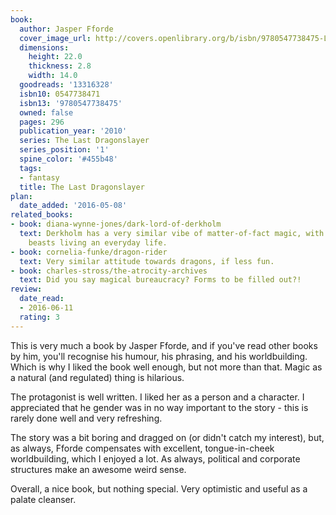 ```yaml
---
book:
  author: Jasper Fforde
  cover_image_url: http://covers.openlibrary.org/b/isbn/9780547738475-L.jpg
  dimensions:
    height: 22.0
    thickness: 2.8
    width: 14.0
  goodreads: '13316328'
  isbn10: 0547738471
  isbn13: '9780547738475'
  owned: false
  pages: 296
  publication_year: '2010'
  series: The Last Dragonslayer
  series_position: '1'
  spine_color: '#455b48'
  tags:
  - fantasy
  title: The Last Dragonslayer
plan:
  date_added: '2016-05-08'
related_books:
- book: diana-wynne-jones/dark-lord-of-derkholm
  text: Derkholm has a very similar vibe of matter-of-fact magic, with wizards and
    beasts living an everyday life.
- book: cornelia-funke/dragon-rider
  text: Very similar attitude towards dragons, if less fun.
- book: charles-stross/the-atrocity-archives
  text: Did you say magical bureaucracy? Forms to be filled out?!
review:
  date_read:
  - 2016-06-11
  rating: 3
---
```


This is very much a book by Jasper Fforde, and if you've read other books by him, you'll recognise his humour, his
phrasing, and his worldbuilding. Which is why I liked the book well enough, but not more than that. Magic as a natural
(and regulated) thing is hilarious.

The protagonist is well written. I liked her as a person and a character. I appreciated that he gender was in no way
important to the story - this is rarely done well and very refreshing.

The story was a bit boring and dragged on (or didn't catch my interest), but, as always, Fforde compensates with
excellent, tongue-in-cheek worldbuilding, which I enjoyed a lot. As always, political and corporate structures make an
awesome weird sense.

Overall, a nice book, but nothing special. Very optimistic and useful as a palate cleanser.
